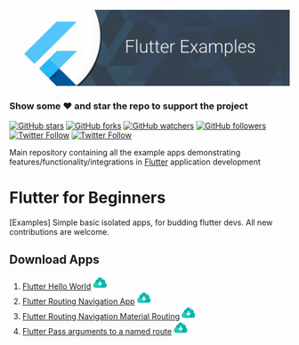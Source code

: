 ![Image](img/flutter_banner.png)

### Show some :heart: and star the repo to support the project

[![GitHub stars](https://img.shields.io/github/stars/Aadi-0110/flutter_for_beginners.svg?style=social&label=Star)](https://github.com/Aadi-0110/flutter_for_beginners) [![GitHub forks](https://img.shields.io/github/forks/Aadi-0110/flutter_for_beginners.svg?style=social&label=Fork)](https://github.com/Aadi-0110/flutter_for_beginners/fork) [![GitHub watchers](https://img.shields.io/github/watchers/Aadi-0110/flutter_for_beginners.svg?style=social&label=Watch)](https://github.com/Aadi-0110/flutter_for_beginners) [![GitHub followers](https://img.shields.io/github/followers/Aadi-0110.svg?style=social&label=Follow)](https://github.com/Aadi-0110/flutter_for_beginners)  
[![Twitter Follow](https://img.shields.io/twitter/follow/imAdityaLal.svg?style=social)](https://twitter.com/imAdityaLal)
[![Twitter Follow](https://img.shields.io/twitter/follow/FlutterBeginner.svg?style=social)](https://twitter.com/FlutterBeginner)

Main repository containing all the example apps demonstrating features/functionality/integrations in [Flutter](https://flutter.io/) application development

# Flutter for Beginners
[Examples] Simple basic isolated apps, for budding flutter devs. All new contributions are welcome.

## Download Apps
1.  [Flutter Hello World](/flutter_hello_world) [![download](img/idownload.png)](https://kinolien.github.com/gitzip/?download=https://github.com/Aadi-0110/flutter_for_beginners/tree/master/flutter_hello_world)
1.  [Flutter Routing Navigation App](/flutter_routing_navigation) [![download](img/idownload.png)](https://kinolien.github.com/gitzip/?download=https://github.com/Aadi-0110/flutter_for_beginners/tree/master/flutter_routing_navigation)
1.  [Flutter Routing Navigation Material Routing](/flutter_routing_materialroutes) [![download](img/idownload.png)](https://kinolien.github.com/gitzip/?download=https://github.com/Aadi-0110/flutter_for_beginners/tree/master/flutter_routing_materialroutes)
1.  [Flutter Pass arguments to a named route](/flutter_materialroutes_data/) [![download](img/idownload.png)](https://kinolien.github.com/gitzip/?download=https://github.com/Aadi-0110/flutter_for_beginners/tree/master/flutter_materialroutes_data)
